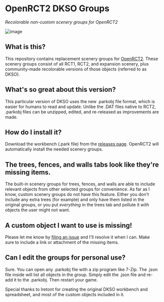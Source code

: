# OpenRCT2 DKSO Groups

_Recolorable non-custom scenery groups for OpenRCT2_

![image](https://user-images.githubusercontent.com/5436387/213924683-63c2e5a0-5769-4177-8560-487cbd68c1c0.png)

## What is this?

This repository contains replacement scenery groups for [OpenRCT2](https://github.com/OpenRCT2). These scenery groups consist of all RCT1, RCT2, and expansion scenery, plus community-made recolorable versions of those objects (referred to as DKSO).

## What's so great about this version?

This particular version of DKSO uses the new .parkobj file format, which is easier for humans to read and update. Unlike the .DAT files native to RCT2, .parkobj files can be unzipped, edited, and re-released as improvements are made.

## How do I install it?

Download the workbench (.park file) from the [releases page](https://github.com/fidwell/OpenRct2-DKSO-Groups/releases). OpenRCT2 will automatically install the needed scenery groups.

## The trees, fences, and walls tabs look like they're missing items.

The built-in scenery groups for trees, fences, and walls are able to include relevant objects from other selected groups for convenience. As far as I know, custom scenery groups do not have this feature. Either you don't include any extra trees (for example) and only have them listed in the original groups, or you put _everything_ in the trees tab and pollute it with objects the user might not want.

## A custom object I want to use is missing!

Please let me know by [filing an issue](https://github.com/fidwell/OpenRct2-DKSO-Groups/issues) and I'll resolve it when I can. Make sure to include a link or attachment of the missing items.

## Can I edit the groups for personal use?

Sure. You can open any .parkobj file with a zip program like 7-Zip. The .json file inside will list all objects in the group. Simply edit the .json file and re-add it to the .parkobj. Then restart your game.

Special thanks to Iretont for creating the original DKSO workbench and spreadsheet, and most of the custom objects included in it.
